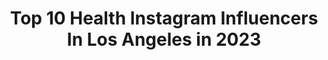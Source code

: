 ---
title: Top 10 Health Instagram Influencers In Los Angeles in 2023
description: >-
  Find top health Instagram influencers in Los Angeles in 2023. Most popular hashtags: #fitness #losangeles #health.
platform: Instagram
hits: 364
text_top: Analyze the best Instagram influencers on inBeat.
text_bottom: Our platform holds 364 Instagram influencers like this in Los Angeles, United States for you to connect with.
profiles:
  - username: "jizzymack"
    fullname: >-
      Ray  Sadeghi
    bio: >-
      Bodyguard for @floydmayweather All I need is you, Lord JESUS, and your word so I may live truly. Contact by DM or Email for any business inquiries.
    location: "United States"
    followers: 212389
    engagement: 139
    commentsToLikes: 0.015024
    id: ck0vx1u47wpyl0i19oypik8rj
    verified: false
    hashtags: "#ufc, #fitness, #bible, #chicago"
  - username: "ryan.seif"
    fullname: >-
      Ryan Seif
    bio: >-
      Cinematographer, Music Video Director, Celebrity photographer￼ 🇺🇸
    location: "United States"
    followers: 17967
    engagement: 507
    commentsToLikes: 0.046424
    id: ck9wgx5pmvdfh0j787n6deowx
    verified: false
    hashtags: "#nature, #ryanseif, #musicvideo, #instagram"
  - username: "awin_3r"
    fullname: >-
      Carlos
    bio: >-
      Spread love. Cuban 200% 🇨🇺. Crtorrez343@gmail.com
    location: "United States"
    followers: 11038
    engagement: 435
    commentsToLikes: 0.019663
    id: ck5hh27ax5zwx0i114zp9x2n7
    verified: false
    hashtags: "#muscle, #fit, #fitness, #workout"
  - username: "olivia.thai"
    fullname: >-
      OLIVIATHAI ⬇️✌️🌎❄️🐣
    bio: >-
      📍Arcadia, CA American Idol XV. UC Berkeley 2023. clearly not a fan of IG grids. certified essential oil specialist. songwriter + comedic livestreamer
    location: "United States"
    followers: 88380
    engagement: 121
    commentsToLikes: 0.097725
    id: ck6tr1d2ew8up0j71j7yl784f
    verified: false
    hashtags: "#meme, #memes, #virus, #covid19"
  - username: "leonatsume"
    fullname: >-
      Leo Natsume
    bio: >-
      Creative Designer. Clients: Google, Instagram, Adobe, Uber, Twitter, Huawei, Nike, Disney, Coca-Cola, NYT, Mercedes-Benz, WillSmith, Armani.
    location: "United States"
    followers: 24332
    engagement: 398
    commentsToLikes: 0.017378
    id: ck0vuzgofmuiw0i19bru4qv33
    verified: false
    hashtags: "#octane, #catsofinstagram, #smartphone, #influencer"
  - username: "kim_strother"
    fullname: >-
      Kim Strother
    bio: >-
      Celebrity Trainer & Yoga Instructor. Healing through holistic nutrition & mindfulness. Let’s create your own integrative health plan. 📍Los Angeles CA
    location: "United States"
    followers: 18453
    engagement: 268
    commentsToLikes: 0.086910
    id: ck0vy0qgv1nzc0i191977v1hz
    verified: false
    hashtags: "#30daytransformation, #nutrition, #explore, #healthylifestyle"
  - username: "michellecarigma"
    fullname: >-
      MC
    bio: >-
      @itsallgood.inc @_modernfit Mental Health, Fitness, Wellness Los Angeles
    location: "United States"
    followers: 29088
    engagement: 472
    commentsToLikes: 0.028930
    id: ck6tshhcx4snf0j71tkgg1r0m
    verified: false
    hashtags: "#challengeaccepted, #wearamask, #blacklivesmatter, #blackouttuesday"
  - username: "soukeyna"
    fullname: >-
      SouKeyna Diouf
    bio: >-
      (Sue•Kay•Na) Senegalese• Model• Healthcare Advocate• Howard Alumni UN Global Health Champion 📍Los Angeles
    location: "United States"
    followers: 103099
    engagement: 652
    commentsToLikes: 0.017691
    id: ck0vz37o872dh0i19x5qcj376
    verified: false
    hashtags: "#lancomepartner, #ad, #savagexambassador, #swipe"
  - username: "cori.story"
    fullname: >-
      Corinne Nicewick
    bio: >-
      I’m almost good at a lot of things ______________________ - Mental Health Advocate - 📍Los Angeles, CA
    location: "United States"
    followers: 29306
    engagement: 682
    commentsToLikes: 0.017898
    id: ck1384lfueh0w0i196kmj6kt2
    verified: false
    hashtags: "#awakenedalchemy, #movementchallenge, #flexibility, #push"
  - username: "mybeautybunny"
    fullname: >-
      Jen M 🐰 My Beauty Bunny Blog
    bio: >-
      🐰 Since 2009 #crueltyfree blogger 🐰 Jen Mathews, Chief Bunny 🐰 #cleanbeauty, health & lifestyle 📍Los Angeles ✍🏻 jen@mybeautybunny.com #thyroidcancer 🦋
    location: "United States"
    followers: 78051
    engagement: 152
    commentsToLikes: 0.035043
    id: ck0vvybkjrbjk0i19alnpo9ez
    verified: false
    hashtags: "#vegan, #gifted, #crueltyfree, #goodhairdaychallenge"
---